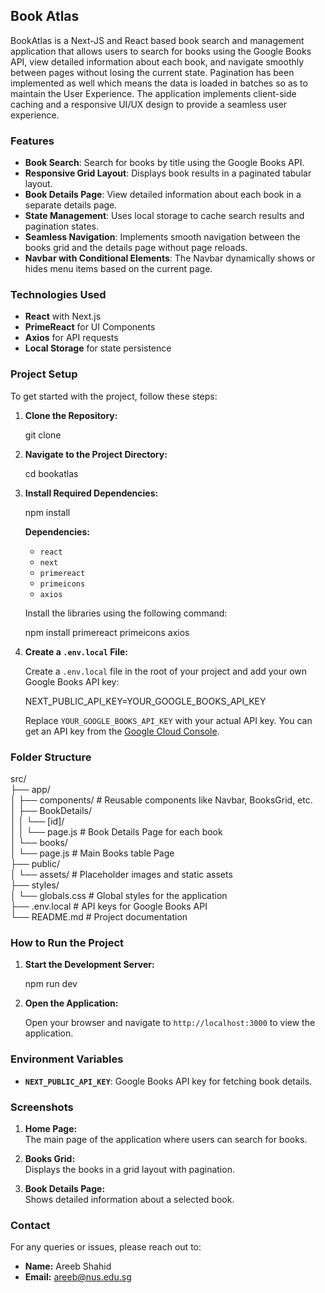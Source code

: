 ## Book Atlas

BookAtlas is a Next-JS and React based book search and management application that allows users to search for books using the Google Books API, view detailed information about each book, and navigate smoothly between pages without losing the current state. Pagination has been implemented as well which means the data is loaded in batches so as to maintain the User Experience. The application implements client-side caching and a responsive UI/UX design to provide a seamless user experience.

### **Features**

- **Book Search**: Search for books by title using the Google Books API.
- **Responsive Grid Layout**: Displays book results in a paginated tabular layout.
- **Book Details Page**: View detailed information about each book in a separate details page.
- **State Management**: Uses local storage to cache search results and pagination states.
- **Seamless Navigation**: Implements smooth navigation between the books grid and the details page without page reloads.
- **Navbar with Conditional Elements**: The Navbar dynamically shows or hides menu items based on the current page.

### **Technologies Used**

- **React** with Next.js
- **PrimeReact** for UI Components
- **Axios** for API requests
- **Local Storage** for state persistence

### **Project Setup**

To get started with the project, follow these steps:

1. **Clone the Repository:**

   git clone <repository-url>

2. **Navigate to the Project Directory:**

   cd bookatlas

3. **Install Required Dependencies:**

   npm install

   **Dependencies:**

   - `react`
   - `next`
   - `primereact`
   - `primeicons`
   - `axios`

   Install the libraries using the following command:

   npm install primereact primeicons axios

4. **Create a `.env.local` File:**

   Create a `.env.local` file in the root of your project and add your own Google Books API key:

   NEXT_PUBLIC_API_KEY=YOUR_GOOGLE_BOOKS_API_KEY

   Replace `YOUR_GOOGLE_BOOKS_API_KEY` with your actual API key. You can get an API key from the [Google Cloud Console](https://console.cloud.google.com/).

### **Folder Structure**

src/  
├── app/  
│ ├── components/ # Reusable components like Navbar, BooksGrid, etc.  
│ ├── BookDetails/  
│ │ └── [id]/  
│ │ └── page.js # Book Details Page for each book  
│ └── books/  
│ └── page.js # Main Books table Page  
├── public/  
│ └── assets/ # Placeholder images and static assets  
├── styles/  
│ └── globals.css # Global styles for the application  
├── .env.local # API keys for Google Books API  
└── README.md # Project documentation

### **How to Run the Project**

1. **Start the Development Server:**

   npm run dev

2. **Open the Application:**

   Open your browser and navigate to `http://localhost:3000` to view the application.

### **Environment Variables**

- **`NEXT_PUBLIC_API_KEY`**: Google Books API key for fetching book details.

### **Screenshots**

1. **Home Page:**  
   The main page of the application where users can search for books.

2. **Books Grid:**  
   Displays the books in a grid layout with pagination.

3. **Book Details Page:**  
   Shows detailed information about a selected book.

### **Contact**

For any queries or issues, please reach out to:

- **Name:** Areeb Shahid
- **Email:** areeb@nus.edu.sg
